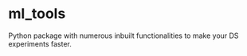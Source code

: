 # ml_tools
Python package with numerous inbuilt functionalities to make your DS experiments faster.
